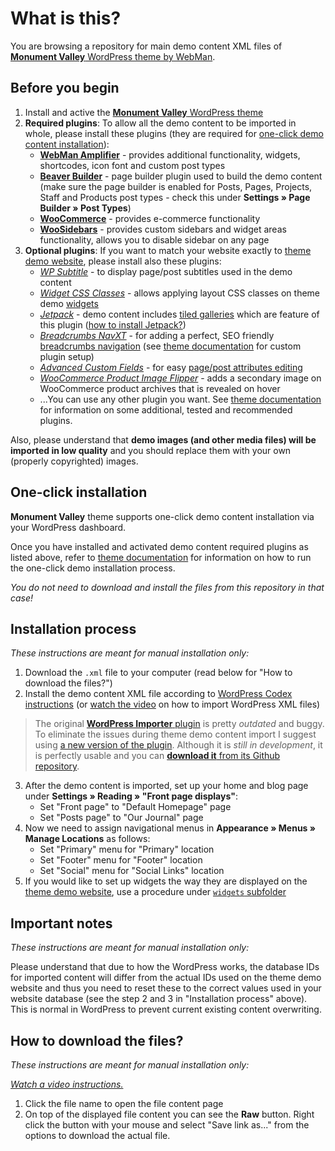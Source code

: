 # What is this?

You are browsing a repository for main demo content XML files of [**Monument Valley** WordPress theme by WebMan](https://www.webmandesign.eu/portfolio/monument-valley-wordpress-theme/).


## Before you begin

1. Install and active the [**Monument Valley** WordPress theme](https://www.webmandesign.eu/portfolio/monument-valley-wordpress-theme/)
2. **Required plugins**: To allow all the demo content to be imported in whole, please install these plugins (they are required for [one-click demo content installation](#one-click-installation)):
    * [**WebMan Amplifier**](https://wordpress.org/plugins/webman-amplifier/) - provides additional functionality, widgets, shortcodes, icon font and custom post types
    * [**Beaver Builder**](https://wordpress.org/plugins/beaver-builder-lite-version/) - page builder plugin used to build the demo content (make sure the page builder is enabled for Posts, Pages, Projects, Staff and Products post types - check this under **Settings &raquo; Page Builder &raquo; Post Types**)
    * [**WooCommerce**](https://wordpress.org/plugins/woocommerce/) - provides e-commerce functionality
    * [**WooSidebars**](https://wordpress.org/plugins/woosidebars/) - provides custom sidebars and widget areas functionality, allows you to disable sidebar on any page
3. **Optional plugins**: If you want to match your website exactly to [theme demo website](http://themedemos.webmandesign.eu/monument-valley/), please install also these plugins: 
    * [*WP Subtitle*](https://wordpress.org/plugins/wp-subtitle/) - to display page/post subtitles used in the demo content
    * [*Widget CSS Classes*](https://wordpress.org/plugins/widget-css-classes/) - allows applying layout CSS classes on theme demo [widgets](https://github.com/webmandesign/demo-content/tree/master/monument-valley/widgets)
    * [*Jetpack*](https://wordpress.org/plugins/jetpack/) - demo content includes [tiled galleries](https://jetpack.me/support/tiled-galleries/) which are feature of this plugin ([how to install Jetpack?](https://jetpack.com/support/installing-jetpack/))
    * [*Breadcrumbs NavXT*](https://wordpress.org/plugins/breadcrumb-navxt/) - for adding a perfect, SEO friendly [breadcrumbs navigation](http://en.wikipedia.org/wiki/Breadcrumb_%28navigation%29) (see [theme documentation](https://www.webmandesign.eu/manual/monument-valley/#breadcrumbs) for custom plugin setup)
    * [*Advanced Custom Fields*](https://wordpress.org/plugins/advanced-custom-fields/) - for easy [page/post attributes editing](https://www.webmandesign.eu/manual/monument-valley/#custom-fields)
    * [*WooCommerce Product Image Flipper*](https://wordpress.org/plugins/woocommerce-product-image-flipper/) - adds a secondary image on WooCommerce product archives that is revealed on hover
    * ...You can use any other plugin you want. See [theme documentation](https://www.webmandesign.eu/manual/monument-valley/#plugins-others) for information on some additional, tested and recommended plugins.

Also, please understand that **demo images (and other media files) will be imported in low quality** and you should replace them with your own (properly copyrighted) images.


## One-click installation

**Monument Valley** theme supports one-click demo content installation via your WordPress dashboard.

Once you have installed and activated demo content required plugins as listed above, refer to [theme documentation](https://www.webmandesign.eu/manual/monument-valley/#demo-content) for information on how to run the one-click demo installation process.

*You do not need to download and install the files from this repository in that case!*


## Installation process

*These instructions are meant for manual installation only:*

1. Download the `.xml` file to your computer (read below for "How to download the files?")
2. Install the demo content XML file according to [WordPress Codex instructions](http://codex.wordpress.org/Importing_Content#WordPress) (or [watch the video](https://webdesign.tutsplus.com/courses/a-beginners-guide-to-using-wordpress/lessons/wordpress-tools) on how to import WordPress XML files)
  > The original [**WordPress Importer** plugin](https://wordpress.org/plugins/wordpress-importer/) is pretty *outdated* and buggy. To eliminate the issues during theme demo content import I suggest using [a new version of the plugin](https://github.com/humanmade/WordPress-Importer). Although it is *still in development*, it is perfectly usable and you can [**download it** from its Github repository](https://github.com/humanmade/WordPress-Importer#how-do-i-use-it).
3. After the demo content is imported, set up your home and blog page under **Settings &raquo; Reading &raquo; "Front page displays"**:
    * Set "Front page" to "Default Homepage" page
    * Set "Posts page" to "Our Journal" page
4. Now we need to assign navigational menus in **Appearance &raquo; Menus &raquo; Manage Locations** as follows:
    * Set "Primary" menu for "Primary" location
    * Set "Footer" menu for "Footer" location
    * Set "Social" menu for "Social Links" location
5. If you would like to set up widgets the way they are displayed on the [theme demo website](http://themedemos.webmandesign.eu/monument-valley/), use a procedure under [`widgets` subfolder](https://github.com/webmandesign/demo-content/tree/master/monument-valley/widgets)


## Important notes

*These instructions are meant for manual installation only:*

Please understand that due to how the WordPress works, the database IDs for imported content will differ from the actual IDs used on the theme demo website and thus you need to reset these to the correct values used in your website database (see the step 2 and 3 in "Installation process" above). This is normal in WordPress to prevent current existing content overwriting.


## How to download the files?

*These instructions are meant for manual installation only:*

*[Watch a video instructions.](https://vimeo.com/170576209)*

1. Click the file name to open the file content page
2. On top of the displayed file content you can see the **Raw** button. Right click the button with your mouse and select "Save link as..." from the options to download the actual file.
